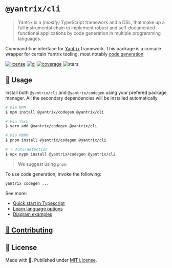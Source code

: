 # `@yantrix/cli`

>Yantrix is a _(mostly)_ TypeScript framework and a DSL, that make up a full instrumental chain to implement robust and self-documented functional applications by code generation in multiple programming languages.

Command-line interface for [Yantrix](https://github.com/tfcp68/yantrix/) framework. This package is a console wrapper for certain Yantrix tooling, most notably [code generation](https://www.npmjs.com/package/@yantrix/codegen)

<a href="https://github.com/tfcp68/yantrix/blob/main/LICENSE" target="_blank"><img src="https://img.shields.io/github/license/tfcp68/yantrix" alt="license"></a>
	<a href="https://github.com/tfcp68/yantrix/actions/workflows/tests.yml" target="_blank"><img src="https://github.com/tfcp68/yantrix/actions/workflows/tests.yml/badge.svg" alt="ci"></a>
	<a href="https://codecov.io/gh/tfcp68/yantrix" target="_blank"><img src="https://img.shields.io/codecov/c/gh/tfcp68/yantrix/main" alt="coverage"></a>
	<img src="https://img.shields.io/github/stars/tfcp68/yantrix" alt="stars">

## 📖 Usage

Install both `@yantrix/cli` and `@yantrix/codegen` using your prefered package manager. All the secondary dependencies will be installed automatically.

```bash
# Via NPM
$ npm install @yantrix/codegen @yantrix/cli

# Via Yarn
$ yarn add @yantrix/codegen @yantrix/cli

# Via PNPM
$ pnpm install @yantrix/codegen @yantrix/cli

# ✨ Auto-detection
$ npx nypm install @yantrix/codegen @yantrix/cli
```

> We suggest using `pnpm`

To use code generation, invoke the following:
```bash
yantrix codegen ...
```

See more:
- [Quick start in Typescript](https://tfcp68.github.io/yantrix/)
- [Learn language options](https://tfcp68.github.io/yantrix/integrations/100_language_support.html)
- [Diagram examples](https://tfcp68.github.io/yantrix/concepts/999_design_examples.html)
  
## [🌱 Contributing](https://tfcp68.github.io/yantrix/contributing/)  
## 📜 License

Made with 💜. Published under [MIT License](./LICENSE).
